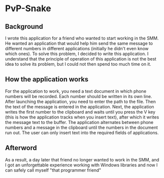 # PvP-Snake
## Background
I wrote this application for a friend who wanted to start working in the SMM. He wanted an application that would help him send the same message to different numbers in different applications (initially he didn't even know which ones). To solve this problem, I decided to write this application. I understand that the principle of operation of this application is not the best idea to solve its problem, but I could not then spend too much time on it.
## How the application works
For the application to work, you need a text document in which phone numbers will be recorded. Each number should be written in its own line. After launching the application, you need to enter the path to the file. Then the text of the message is entered in the application. Next, the application writes the first number to the clipboard and waits until you press the V key (this is how the application tracks when you insert text), after which it writes the message text to the buffer. The application alternates between phone numbers and a message in the clipboard until the numbers in the document run out. The user can only insert text into the required fields of applications.
## Afterword
As a result, a day later that friend no longer wanted to work in the SMM, and I got an unforgettable experience working with Windows libraries and now I can safely call myself "that programmer friend"
